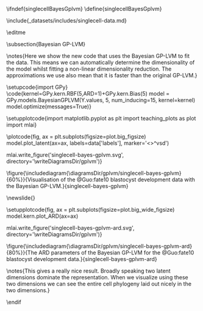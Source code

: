 \ifndef{singlecellBayesGplvm}
\define{singlecellBayesGplvm}

\include{_datasets/includes/singlecell-data.md}

\editme

\subsection{Bayesian GP-LVM}


\notes{Here we show the new code that uses the Bayesian GP-LVM to fit the data. This means we can automatically determine the dimensionality of the model whilst fitting a non-linear dimensionality reduction. The approximations we use also mean that it is faster than the original GP-LVM.}

\setupcode{import GPy}
\code{kernel=GPy.kern.RBF(5,ARD=1)+GPy.kern.Bias(5)
model = GPy.models.BayesianGPLVM(Y.values, 5, num_inducing=15, kernel=kernel)
model.optimize(messages=True)}

\setupplotcode{import matplotlib.pyplot as plt
import teaching_plots as plot
import mlai}

\plotcode{fig, ax = plt.subplots(figsize=plot.big_figsize)
model.plot_latent(ax=ax, labels=data['labels'], marker='<>^vsd')

mlai.write_figure('singlecell-bayes-gplvm.svg', directory='\writeDiagramsDir/gplvm')}

\figure{\includediagram{\diagramsDir/gplvm/singlecell-bayes-gplvm}{60%}}{Visualisation of the @Guo:fate10 blastocyst development data with the Bayesian GP-LVM.}{singlecell-bayes-gplvm}

\newslide{}

\setupplotcode{fig, ax = plt.subplots(figsize=plot.big_wide_figsize)
model.kern.plot_ARD(ax=ax)

mlai.write_figure('singlecell-bayes-gplvm-ard.svg', directory='\writeDiagramsDir/gplvm')}

\figure{\includediagram{\diagramsDir/gplvm/singlecell-bayes-gplvm-ard}{80%}}{The ARD parameters of the Bayesian GP-LVM for the @Guo:fate10 blastocyst development data.}{singlecell-bayes-gplvm-ard}

\notes{This gives a really nice result. Broadly speaking two latent dimensions dominate the representation. When we visualize using these two dimensions we can see the entire cell phylogeny laid out nicely in the two dimensions.}


\endif
